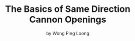 ---
title: The Basics of Same Direction Cannon Openings
subtitle: by Wong Ping Loong
layout: product
tags: [Xiangqi,Opening]
---